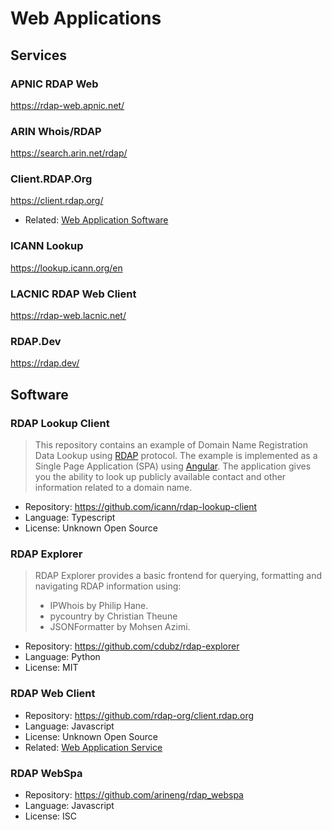 # Web Applications

## Services

### APNIC RDAP Web

<https://rdap-web.apnic.net/>

### ARIN Whois/RDAP

<https://search.arin.net/rdap/>

### Client.RDAP.Org

<https://client.rdap.org/>

* Related: [Web Application Software](#rdap-web-client)

### ICANN Lookup

<https://lookup.icann.org/en>

### LACNIC RDAP Web Client

<https://rdap-web.lacnic.net/>

### RDAP.Dev

<https://rdap.dev/>

## Software

### RDAP Lookup Client

> This repository contains an example of Domain Name Registration Data Lookup using [RDAP](https://www.icann.org/rdap) 
> protocol. The example is implemented as a Single Page Application (SPA) using [Angular](https://angular.io/). 
> The application gives you the ability to look up publicly available contact and other information related 
> to a domain name. 

* Repository: <https://github.com/icann/rdap-lookup-client>
* Language: Typescript
* License: Unknown Open Source

### RDAP Explorer

> RDAP Explorer provides a basic frontend for querying, formatting and navigating RDAP information using:
> 
> * IPWhois by Philip Hane.
> * pycountry by Christian Theune
> * JSONFormatter by Mohsen Azimi.

* Repository: <https://github.com/cdubz/rdap-explorer>
* Language: Python
* License: MIT

### RDAP Web Client

* Repository: <https://github.com/rdap-org/client.rdap.org>
* Language: Javascript
* License: Unknown Open Source
* Related: [Web Application Service](#clientrdaporg)

### RDAP WebSpa

* Repository: <https://github.com/arineng/rdap_webspa>
* Language: Javascript
* License: ISC


